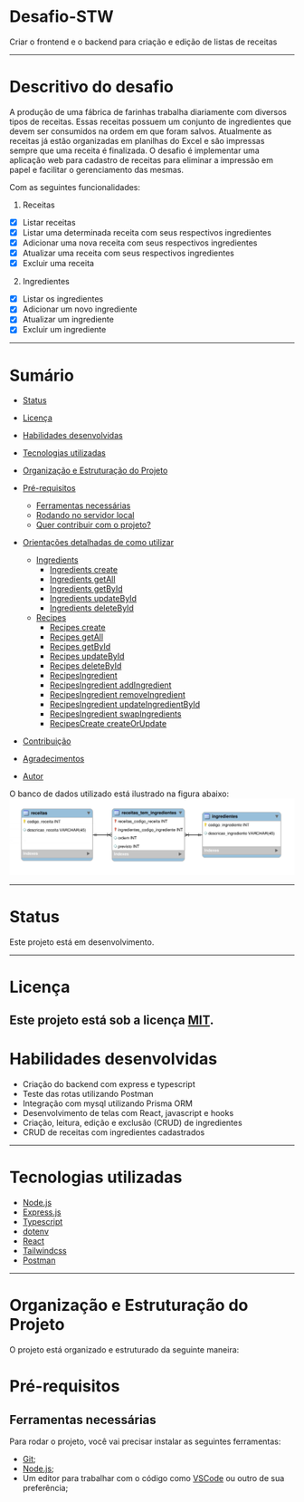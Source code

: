 # Desafio-STW
Criar o frontend e o backend para criação e edição de listas de receitas

---

# Descritivo do desafio
A produção de uma fábrica de farinhas trabalha diariamente com diversos tipos de receitas.
Essas receitas possuem um conjunto de ingredientes que devem ser consumidos na ordem em que foram salvos.
Atualmente as receitas já estão organizadas em planilhas do Excel e são impressas sempre que uma receita é finalizada.
O desafio é implementar uma aplicação web para cadastro de receitas para eliminar a impressão em papel e facilitar o gerenciamento das mesmas.


Com as seguintes funcionalidades:
1. Receitas
  - [x] Listar receitas
  - [x] Listar uma determinada receita com seus respectivos ingredientes
  - [x] Adicionar uma nova receita com seus respectivos ingredientes
  - [x] Atualizar uma receita com seus respectivos ingredientes
  - [x] Excluir uma receita

2. Ingredientes
  - [x] Listar os ingredientes
  - [x] Adicionar um novo ingrediente
  - [x] Atualizar um ingrediente
  - [x] Excluir um ingrediente

---

# Sumário

- [Status](#status)
- [Licença](#licença)
- [Habilidades desenvolvidas](#habilidades-desenvolvidas)
- [Tecnologias utilizadas](#tecnologias-utilizadas)
- [Organização e Estruturação do Projeto](#organização-e-estruturação-do-projeto)
- [Pré-requisitos](#pré-requisitos)
  - [Ferramentas necessárias](#ferramentas-necessárias)
  - [Rodando no servidor local](#rodando-no-servidor-local)
  - [Quer contribuir com o projeto?](#quer-contribuir-com-o-projeto)
- [Orientações detalhadas de como utilizar](#orientações-detalhadas-de-como-utilizar)
  - [Ingredients](#ingredients)
    - [Ingredients create](#ingredients-create)
    - [Ingredients getAll](#ingredients-getall)
    - [Ingredients getById](#ingredients-getbyid)
    - [Ingredients updateById](#ingredients-updatebyid)
    - [Ingredients deleteById](#ingredients-deletebyid)
  - [Recipes](#recipes)
    - [Recipes create](#recipes-create)
    - [Recipes getAll](#recipes-getall)
    - [Recipes getById](#recipes-getbyid)
    - [Recipes updateById](#recipes-updatebyid)
    - [Recipes deleteById](#recipes-deletebyid)
    - [RecipesIngredient](#recipes-ingredient)
    - [RecipesIngredient addIngredient](#recipes-ingredient-addingredient)
    - [RecipesIngredient removeIngredient](#recipes-ingredient-removeingredient)
    - [RecipesIngredient updateIngredientById](#recipes-ingredient-updateingredientbyId)
    - [RecipesIngredient swapIngredients](#recipes-ingredient-swapingredients)
    - [RecipesCreate createOrUpdate](#recipes-create-createorupdate)

- [Contribuição](#contribuição)
- [Agradecimentos](#agradecimentos)
- [Autor](#autor)

O banco de dados utilizado está ilustrado na figura abaixo:
  ![Planejamento do Banco](./imagens/planejamento_banco.png)

  ---

# Status

Este projeto está em desenvolvimento.

---

# Licença

Este projeto está sob a licença [MIT](https://pt.wikipedia.org/wiki/Licen%C3%A7a_MIT).
---

# Habilidades desenvolvidas

- Criação do backend com express e typescript
- Teste das rotas utilizando Postman
- Integração com mysql utilizando Prisma ORM
- Desenvolvimento de telas com React, javascript e hooks
- Criação, leitura, edição e exclusão (CRUD) de ingredientes
- CRUD de receitas com ingredientes cadastrados

---

# Tecnologias utilizadas

- [Node.js](https://nodejs.org/en/)
- [Express.js](https://expressjs.com/pt-br/)
- [Typescript](https://www.typescriptlang.org/)
- [dotenv](https://www.npmjs.com/package/dotenv)
- [React](https://create-react-app.dev/docs/getting-started)
- [Tailwindcss](https://tailwindcss.com/docs/guides/create-react-app)
- [Postman](https://www.postman.com/)

---

# Organização e Estruturação do Projeto

O projeto está organizado e estruturado da seguinte maneira:

# Pré-requisitos

## Ferramentas necessárias

Para rodar o projeto, você vai precisar instalar as seguintes ferramentas:
 - [Git](https://git-scm.com);
 - [Node.js](https://nodejs.org/en/);
 - Um editor para trabalhar com o código como [VSCode](https://code.visualstudio.com/) ou outro de sua preferência;